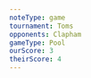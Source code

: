 ```yaml
---
noteType: game
tournament: Toms
opponents: Clapham
gameType: Pool
ourScore: 3
theirScore: 4
---
```





